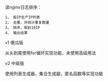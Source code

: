 读nginx日志排序：

    1， 取IP生产IP列表
    2， 去重，并统计重复数量
    3， 排序，取前10IP
    4， 输出结果

v1 傻瓜版


从头到尾使用for循环实现功能，未使用高级用法


v2 中级版

使用列表生成器，集合生成器，匿名函数等实现功能

